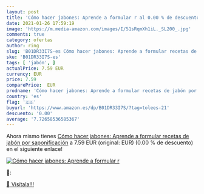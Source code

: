 ```yaml
---
layout: post
title: 'Cómo hacer jabones: Aprende a formular r al 0.00 % de descuento'
date: 2021-01-26 17:59:19
image: 'https://m.media-amazon.com/images/I/51sRqmXh1iL._SL200_.jpg'
comments: true
category: ofertas
author: ring
slug: 'B01DR33I7S-es Cómo hacer jabones: Aprende a formular recetas de jabón...'
sku: 'B01DR33I7S-es'
tags: [ 'jabón', ]
actualPrice: 7.59 EUR
currency: EUR
price: 7.59
comparePrice:  EUR
prodname: 'Cómo hacer jabones: Aprende a formular recetas de jabón por saponificación'
country: 'es'
flag: '🇪🇸'
buyurl: 'https://www.amazon.es/dp/B01DR33I7S/?tag=tolees-21'
descuento: '0.00'
average: '7.72658536585367'
---
```


Ahora mismo tienes [Cómo hacer jabones: Aprende a formular recetas de jabón por saponificación](https://www.amazon.es/dp/B01DR33I7S/?tag=tolees-21) a 7.59 EUR (original:  EUR) (0.00 %  de descuento) en el siguiente enlace!

[![Cómo hacer jabones: Aprende a formular r](https://m.media-amazon.com/images/I/51sRqmXh1iL._SL200_.jpg)](https://www.amazon.es/dp/B01DR33I7S/?tag=tolees-21)

🔎:


[🛒 Visítala!!!](https://www.amazon.es/dp/B01DR33I7S/?tag=tolees-21)
